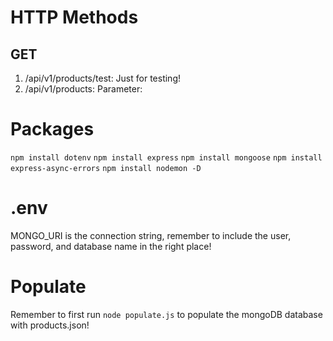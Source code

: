 # HTTP Methods
## GET
1. /api/v1/products/test: Just for testing!
2. /api/v1/products: 
Parameter: 


# Packages
`npm install dotenv`
`npm install express`
`npm install mongoose`
`npm install express-async-errors`
`npm install nodemon -D`

# .env
MONGO_URI is the connection string, remember to include the user, password, and database name in the right place!

# Populate
Remember to first run `node populate.js` to populate the mongoDB database with products.json!